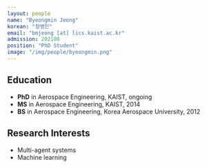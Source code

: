 ```yaml
---
layout: people
name: "Byeongmin Jeong"
korean: "정병민"
email: "bmjeong [at] lics.kaist.ac.kr"
admission: 202108
position: "PhD Student"
image: "/img/people/byeongmin.png"
---
```


## Education

- **PhD** in Aerospace Engineering, KAIST, ongoing
- **MS** in Aerospace Engineering, KAIST, 2014
- **BS** in Aerospace Engineering, Korea Aerospace University, 2012

## Research Interests

- Multi-agent systems
- Machine learning